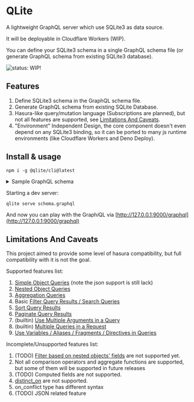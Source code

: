 # QLite

A lightweight GraphQL server which use SQLite3 as data source.

It will be deployable in Cloudflare Workers (WIP).

You can define your SQLite3 schema in a single GraphQL schema file (or generate GraphQL schema from existing SQLite3 database).

![**status: WIP!**](https://svg.hertz.services/text?content=Status:+WIP!&fontFamily=monospace&percent=0.9)

## Features

1. Define SQLite3 schema in the GraphQL schema file.
2. Generate GraphQL schema from existing SQLite Database.
3. Hasura-like query/mutation language (Subscriptions are planned), but not all features are supported, see [Limitations And Caveats](#limitions-and-caveats).
4. "Environment" Independent Design, the core component doesn't even depend on any SQLite3 binding, so it can be ported to many js runtime environments (like Cloudflare Workers and Deno Deploy).

## Install & usage

```shell
npm i -g @qlite/cli@latest
```

<details><summary>Sample GraphQL schema</summary>

```graphql
# define entity, we will generate Query for you
type books @entity {
  id: Int! @column(primary_key: true, alias_rowid: true)
  title: String! @column
  url: String @column
  created_at: String! @column(default: "STRFTIME('%Y-%m-%d %H:%M:%f', 'NOW')")
}

# example for many-to-many relations
type book_author_maps @entity(without_rowid: true) {
  book_id: Int! @column(primary_key: true)
  author_id: Int! @column(primary_key: true)
}

type authors @entity {
  id: Int! @column(primary_key: true, alias_rowid: true)
  name: String! @column
  created_at: String! @column(default: "STRFTIME('%Y-%m-%d %H:%M:%f', 'NOW')")
}

# define relation though type level directive (because it may contain non-trivial parameters)
extend type books
  @relation(
    name: "authors"
    target: "book_author_maps"
    defintions: { from: "id", to: "book_id" }
  )

extend type book_author_maps
  @relation(
    type: object
    name: "author"
    target: "authors"
    defintions: { from: "author_id", to: "id" }
  )
extend type book_author_maps
  @relation(
    type: object
    name: "book"
    target: "books"
    defintions: { from: "book_id", to: "id" }
  )

# You can also define foreign key constraints
extend type book_author_maps
  @foreign_key(from: "book_id", table: "books", to: "id")
extend type book_author_maps
  @foreign_key(from: "author_id", table: "authors", to: "id")

extend type authors
  @relation(
    name: "books"
    target: "book_author_maps"
    defintions: { from: "id", to: "author_id" }
  )
```

</details>

Starting a dev server:

```shell
qlite serve schema.graphql
```

And now you can play with the Graph*i*QL via [http://127.0.0.1:9000/graphql](http://127.0.0.1:9000/graphql)

## Limitations And Caveats

This project aimed to provide some level of hasura compatibility, but full compatibility with it is not the goal.

Supported features list:
1. [Simple Object Queries](https://hasura.io/docs/latest/queries/postgres/simple-object-queries/) (note the json support is still lack)
2. [Nested Object Queries](https://hasura.io/docs/latest/queries/postgres/nested-object-queries/)
3. [Aggregation Queries](https://hasura.io/docs/latest/queries/postgres/aggregation-queries/)
4. Basic [Filter Query Results / Search Queries](https://hasura.io/docs/latest/queries/postgres/query-filters/)
5. [Sort Query Results](https://hasura.io/docs/latest/queries/postgres/sorting/)
6. [Paginate Query Results](https://hasura.io/docs/latest/queries/postgres/pagination/)
7. (builtin) [Use Multiple Arguments in a Query](https://hasura.io/docs/latest/queries/postgres/multiple-arguments/)
8. (builtin) [Multiple Queries in a Request](https://hasura.io/docs/latest/queries/postgres/multiple-queries/)
9. [Use Variables / Aliases / Fragments / Directives in Queries](https://hasura.io/docs/latest/queries/postgres/variables-aliases-fragments-directives/)

Incomplete/Unsupported features list: 
1. (TODO) [Filter based on nested objects' fields](https://hasura.io/docs/latest/queries/postgres/query-filters/#filter-based-on-nested-objects-fields) are not supported yet.
2. Not all comparison operators and aggregate functions are supported, but some of them will be supported in future releases
3. (TODO) Computed fields are not supported.
4. [distinct_on](https://hasura.io/docs/latest/queries/postgres/distinct-queries/#the-distinct_on-argument) are not supported.
5. on_conflict type has different syntax
6. (TODO) JSON related feature